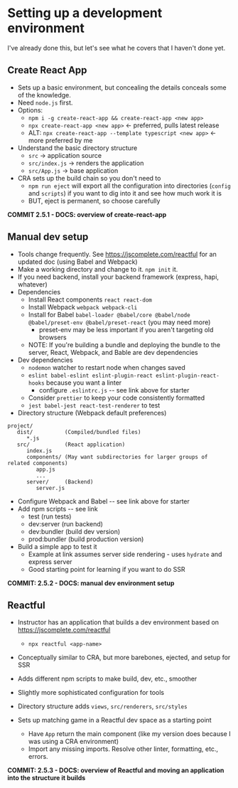 # Setting up a development environment

I've already done this, but let's see what he covers that I haven't done yet.

## Create React App

-   Sets up a basic environment, but concealing the details conceals some of the knowledge.
-   Need `node.js` first.
-   Options:
    -   `npm i -g create-react-app && create-react-app <new app>`
    -   `npx create-react-app <new app>` <- preferred, pulls latest release
    -   ALT: `npx create-react-app --template typescript <new app>` <- more preferred by me
-   Understand the basic directory structure
    -   `src` -> application source
    -   `src/index.js` -> renders the application
    -   `src/App.js` -> base application
-   CRA sets up the build chain so you don't need to
    -   `npm run eject` will export all the configuration into directories (`config` and `scripts`) if you want to dig into it and see how much work it is
    -   BUT, eject is permanent, so choose carefully

**COMMIT 2.5.1 - DOCS: overview of create-react-app**

## Manual dev setup

-   Tools change frequently. See https://jscomplete.com/reactful for an updated doc (using Babel and Webpack)
-   Make a working directory and change to it. `npm init` it.
-   If you need backend, install your backend framework (express, hapi, whatever)
-   Dependencies
    -   Install React components `react react-dom`
    -   Install Webpack `webpack webpack-cli`
    -   Install for Babel `babel-loader @babel/core @babel/node @babel/preset-env @babel/preset-react` (you may need more)
        -   preset-env may be less important if you aren't targeting old browsers
    -   NOTE: If you're building a bundle and deploying the bundle to the server, React, Webpack, and Bable are dev dependencies
-   Dev dependencies
    -   `nodemon` watcher to restart node when changes saved
    -   `eslint babel-eslint eslint-plugin-react eslint-plugin-react-hooks` because you want a linter
        -   configure `.eslintrc.js` -- see link above for starter
    -   Consider `prettier` to keep your code consistently formatted
    -   `jest babel-jest react-test-renderer` to test
-   Directory structure (Webpack default preferences)

```
project/
   dist/          (Compiled/bundled files)
      *.js
   src/           (React application)
      index.js
      components/ (May want subdirectories for larger groups of related components)
         app.js
         ...
      server/     (Backend)
         server.js
```

-   Configure Webpack and Babel -- see link above for starter
-   Add npm scripts -- see link
    -   test (run tests)
    -   dev:server (run backend)
    -   dev:bundler (build dev version)
    -   prod:bundler (build production version)
-   Build a simple app to test it
    -   Example at link assumes server side rendering - uses `hydrate` and express server
    -   Good starting point for learning if you want to do SSR

**COMMIT: 2.5.2 - DOCS: manual dev environment setup**

## Reactful

-   Instructor has an application that builds a dev environment based on https://jscomplete.com/reactful
    -   `npx reactful <app-name>`
-   Conceptually similar to CRA, but more barebones, ejected, and setup for SSR
-   Adds different npm scripts to make build, dev, etc., smoother
-   Slightly more sophisticated configuration for tools
-   Directory structure adds `views`, `src/renderers`, `src/styles`

-   Sets up matching game in a Reactful dev space as a starting point
    -   Have `App` return the main component (like my version does because I was using a CRA environment)
    -   Import any missing imports. Resolve other linter, formatting, etc., errors.

**COMMIT: 2.5.3 - DOCS: overview of Reactful and moving an application into the structure it builds**
